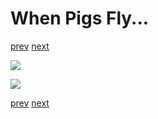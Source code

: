 # When Pigs Fly...

[prev](18-when-pigs-fly.md) [next](../README.md)

![](19-catch-a-ride_1.png)

![](19-catch-a-ride_2.png)

[prev](18-when-pigs-fly.md) [next](../README.md)
